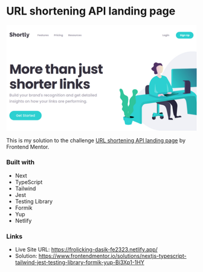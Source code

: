 # URL shortening API landing page

![Design preview for the URL shortening API landing page](./public/assets/preview.jpg)

This is my solution to the challenge [URL shortening API landing page](https://www.frontendmentor.io/challenges/url-shortening-api-landing-page-2ce3ob-G) by Frontend Mentor.

### Built with

- Next
- TypeScript
- Tailwind
- Jest
- Testing Library
- Formik
- Yup
- Netlify

### Links

- Live Site URL: <https://frolicking-dasik-fe2323.netlify.app/>
- Solution: <https://www.frontendmentor.io/solutions/nextjs-typescript-tailwind-jest-testing-library-formik-yup-Bi3Xp1-1HY>
